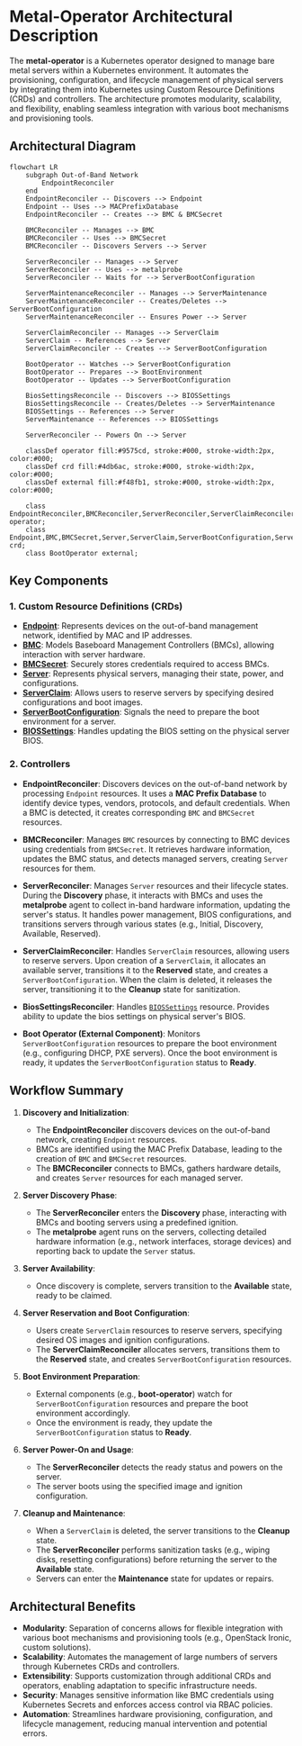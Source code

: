 # Metal-Operator Architectural Description

The **metal-operator** is a Kubernetes operator designed to manage bare metal servers within a Kubernetes environment. It automates the provisioning, configuration, and lifecycle management of physical servers by integrating them into Kubernetes using Custom Resource Definitions (CRDs) and controllers. The architecture promotes modularity, scalability, and flexibility, enabling seamless integration with various boot mechanisms and provisioning tools.

## Architectural Diagram

```mermaid
flowchart LR
    subgraph Out-of-Band Network
        EndpointReconciler
    end
    EndpointReconciler -- Discovers --> Endpoint
    Endpoint -- Uses --> MACPrefixDatabase
    EndpointReconciler -- Creates --> BMC & BMCSecret

    BMCReconciler -- Manages --> BMC
    BMCReconciler -- Uses --> BMCSecret
    BMCReconciler -- Discovers Servers --> Server

    ServerReconciler -- Manages --> Server
    ServerReconciler -- Uses --> metalprobe
    ServerReconciler -- Waits for --> ServerBootConfiguration
    
    ServerMaintenanceReconciler -- Manages --> ServerMaintenance
    ServerMaintenanceReconciler -- Creates/Deletes --> ServerBootConfiguration
    ServerMaintenanceReconciler -- Ensures Power --> Server

    ServerClaimReconciler -- Manages --> ServerClaim
    ServerClaim -- References --> Server
    ServerClaimReconciler -- Creates --> ServerBootConfiguration

    BootOperator -- Watches --> ServerBootConfiguration
    BootOperator -- Prepares --> BootEnvironment
    BootOperator -- Updates --> ServerBootConfiguration

    BiosSettingsReconcile -- Discovers --> BIOSSettings
    BiosSettingsReconcile -- Creates/Deletes --> ServerMaintenance
    BIOSSettings -- References --> Server
    ServerMaintenance -- References --> BIOSSettings

    ServerReconciler -- Powers On --> Server

    classDef operator fill:#9575cd, stroke:#000, stroke-width:2px, color:#000;
    classDef crd fill:#4db6ac, stroke:#000, stroke-width:2px, color:#000;
    classDef external fill:#f48fb1, stroke:#000, stroke-width:2px, color:#000;

    class EndpointReconciler,BMCReconciler,ServerReconciler,ServerClaimReconciler,ServerMaintenanceReconciler operator;
    class Endpoint,BMC,BMCSecret,Server,ServerClaim,ServerBootConfiguration,ServerMaintenance crd;
    class BootOperator external;
```

## Key Components

### 1. Custom Resource Definitions (CRDs)

- [**Endpoint**](concepts/endpoints.md): Represents devices on the out-of-band management network, identified by MAC and IP addresses.
- [**BMC**](concepts/bmcs.md): Models Baseboard Management Controllers (BMCs), allowing interaction with server hardware.
- [**BMCSecret**](concepts/bmcsecrets.md): Securely stores credentials required to access BMCs.
- [**Server**](concepts/servers.md): Represents physical servers, managing their state, power, and configurations.
- [**ServerClaim**](concepts/serverclaims.md): Allows users to reserve servers by specifying desired configurations and boot images.
- [**ServerBootConfiguration**](concepts/serverbootconfigurations.md): Signals the need to prepare the boot environment for a server.
- [**BIOSSettings**](concepts/biossettings.md): Handles updating the BIOS setting on the physical server BIOS.

### 2. Controllers

- **EndpointReconciler**: Discovers devices on the out-of-band network by processing `Endpoint` resources. It uses a **MAC Prefix Database** to identify device types, vendors, protocols, and default credentials. When a BMC is detected, it creates corresponding `BMC` and `BMCSecret` resources.

- **BMCReconciler**: Manages `BMC` resources by connecting to BMC devices using credentials from `BMCSecret`. It retrieves hardware information, updates the BMC status, and detects managed servers, creating `Server` resources for them.

- **ServerReconciler**: Manages `Server` resources and their lifecycle states. During the **Discovery** phase, it interacts with BMCs and uses the **metalprobe** agent to collect in-band hardware information, updating the server's status. It handles power management, BIOS configurations, and transitions servers through various states (e.g., Initial, Discovery, Available, Reserved).

- **ServerClaimReconciler**: Handles `ServerClaim` resources, allowing users to reserve servers. Upon creation of a `ServerClaim`, it allocates an available server, transitions it to the **Reserved** state, and creates a `ServerBootConfiguration`. When the claim is deleted, it releases the server, transitioning it to the **Cleanup** state for sanitization.

- **BiosSettingsReconciler**: Handles [`BIOSSettings`](concepts/biossettings.md) resource. Provides ability to update the bios settings on physical server's BIOS.

- **Boot Operator (External Component)**: Monitors `ServerBootConfiguration` resources to prepare the boot environment (e.g., configuring DHCP, PXE servers). Once the boot environment is ready, it updates the `ServerBootConfiguration` status to **Ready**.

## Workflow Summary

1. **Discovery and Initialization**:
    - The **EndpointReconciler** discovers devices on the out-of-band network, creating `Endpoint` resources.
    - BMCs are identified using the MAC Prefix Database, leading to the creation of `BMC` and `BMCSecret` resources.
    - The **BMCReconciler** connects to BMCs, gathers hardware details, and creates `Server` resources for each managed server.

2. **Server Discovery Phase**:
    - The **ServerReconciler** enters the **Discovery** phase, interacting with BMCs and booting servers using a predefined ignition.
    - The **metalprobe** agent runs on the servers, collecting detailed hardware information (e.g., network interfaces, storage devices) and reporting back to update the `Server` status.

3. **Server Availability**:
    - Once discovery is complete, servers transition to the **Available** state, ready to be claimed.

4. **Server Reservation and Boot Configuration**:
    - Users create `ServerClaim` resources to reserve servers, specifying desired OS images and ignition configurations.
    - The **ServerClaimReconciler** allocates servers, transitions them to the **Reserved** state, and creates `ServerBootConfiguration` resources.

5. **Boot Environment Preparation**:
    - External components (e.g., **boot-operator**) watch for `ServerBootConfiguration` resources and prepare the boot environment accordingly.
    - Once the environment is ready, they update the `ServerBootConfiguration` status to **Ready**.

6. **Server Power-On and Usage**:
    - The **ServerReconciler** detects the ready status and powers on the server.
    - The server boots using the specified image and ignition configuration.

7. **Cleanup and Maintenance**:
    - When a `ServerClaim` is deleted, the server transitions to the **Cleanup** state.
    - The **ServerReconciler** performs sanitization tasks (e.g., wiping disks, resetting configurations) before returning the server to the **Available** state.
    - Servers can enter the **Maintenance** state for updates or repairs.

## Architectural Benefits

- **Modularity**: Separation of concerns allows for flexible integration with various boot mechanisms and provisioning tools (e.g., OpenStack Ironic, custom solutions).
- **Scalability**: Automates the management of large numbers of servers through Kubernetes CRDs and controllers.
- **Extensibility**: Supports customization through additional CRDs and operators, enabling adaptation to specific infrastructure needs.
- **Security**: Manages sensitive information like BMC credentials using Kubernetes Secrets and enforces access control via RBAC policies.
- **Automation**: Streamlines hardware provisioning, configuration, and lifecycle management, reducing manual intervention and potential errors.
